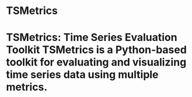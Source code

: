 # TSMetrics
# TSMetrics: Time Series Evaluation Toolkit  TSMetrics is a Python-based toolkit for evaluating and visualizing time series data using multiple metrics.
